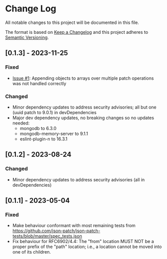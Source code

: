 
# Change Log
All notable changes to this project will be documented in this file.
 
The format is based on [Keep a Changelog](http://keepachangelog.com/)
and this project adheres to [Semantic Versioning](http://semver.org/).
 
## [0.1.3] - 2023-11-25
  
### Fixed
- [Issue #1](https://github.com/mrcranky/rfc6902-mongodb/issues/1): Appending objects to arrays over multiple patch operations was not handled correctly

### Changed
- Minor dependency updates to address security advisories; all but one (uuid patch to 9.0.1) in devDependencies
- Major dev dependency updates, no breaking changes so no updates needed:
    - mongodb to 6.3.0
    - mongodb-memory-server to 9.1.1
    - eslint-plugin-n to 16.3.1
 
## [0.1.2] - 2023-08-24
  
### Changed
- Minor dependency updates to address security advisories (all in devDependencies)
 
## [0.1.1] - 2023-05-04
 
### Fixed
- Make behaviour conformant with most remaining tests from https://github.com/json-patch/json-patch-tests/blob/master/spec_tests.json
- Fix behaviour for RFC6902/4.4: The "from" location MUST NOT be a proper prefix of the "path" location; i.e., a location cannot be moved into one of its children.
 
